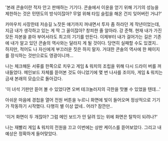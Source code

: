 '본래 콘솔이란 적자 안고 판매하는 기기다. 콘솔에서 이윤을 얻기 위해 기기의 성능을 제한하는 것은 민텐도의 방식이잖아? 무얼 위해 타임 슬립을 해온 건지 잊어버린 거냐?' 

카마우치 사장한테 저승길 노잣돈 얘기까지 꺼내면서 투자 좀 하라던 게 작년이었는데, 지금 내가 생각하고 있는 게 딱 그 꼴이잖아? 창피한 줄 알아라. 강 준혁.
현재 내가 가진 모든 자본을 쏟아 부어서라도 최고의 기기를 만든다.
이제부터 내가 걸어가는 길은 기존에 내가 알고 있던 콘솔의 역사와는 달라지 게 될 것이다.
당연히 실패할 수도 있겠지..
하지만, 적어도 나 자신에게 부끄러운 짓은 하지 말자.
거대한 콘솔의 역사에 한 페이지를 장식하는 것만으로도 영광이니까...

나는 체크해둔 서류를 한쪽으로 치우고 게임 & 워치의 조립을 위해 다시 드라이 버를 꺼내들었다.
메인보드 자체를 뜯어본 것도 아니었기에 몇 번 나사를 조이자, 게임 & 워치는 금새 본래의 모습으로 돌아갔다.

'이 녀석 기판만 뜯어 볼 수 있었다면 오버 테크놀러지의 극한을 맛볼 수 있었을 텐데...' 

아쉬운 마음에 경첩을 열어 전원 버튼을 누르니 화면에 빛이 들어오며 정상적으로 기기가 작동하기 시작했다. 다행히 별 이상 없네..
어라? 잠깐만..

'이거 화면이 두 개잖아? 그럼 메인 보드가 안 달려 있는 위에 화면은 탈착이 되려나?' 

나는 재빨리 게임 & 워치의 전원을 끄고 이번에는 상판 케이스를 뜯어보았다. 그리고 내 예상은 정확하게 들어맞았다.